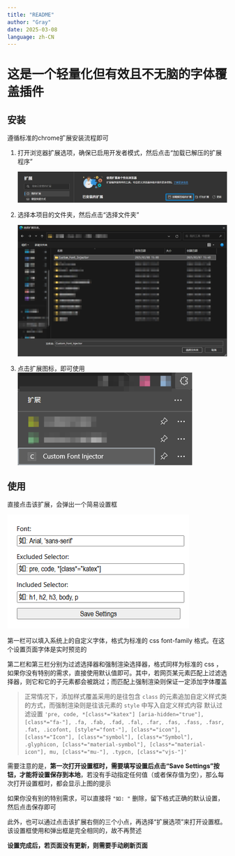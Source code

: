 ```yaml
---
title: "README"
author: "Gray"
date: 2025-03-08
language: zh-CN
---
```


# 这是一个轻量化但有效且不无脑的字体覆盖插件

## 安装

遵循标准的chrome扩展安装流程即可

1. 打开浏览器扩展选项，确保已启用开发者模式，然后点击“加载已解压的扩展程序”

    ![step 1](assets/step_1.png)

2. 选择本项目的文件夹，然后点击“选择文件夹”

    ![step 2](assets/step_2.png)

3. 点击扩展图标，即可使用
    ![step 3](assets/step_3.png)

## 使用

直接点击该扩展，会弹出一个简易设置框

![弹出设置框](assets/usage_popup.png)

第一栏可以填入系统上的自定义字体，格式为标准的 css font-family 格式。在这个设置页面字体是实时预览的

第二栏和第三栏分别为过滤选择器和强制渲染选择器，格式同样为标准的 css ，如果你没有特别的需求，直接使用默认值即可。其中，若网页某元素匹配上过滤选择器，则它和它的子元素都会被跳过；而匹配上强制渲染则保证一定添加字体覆盖

> 正常情况下，添加样式覆盖采用的是往包含 `class` 的元素追加自定义样式类的方式，而强制渲染则是往该元素的 `style` 中写入自定义样式内容
> 默认过滤设置 `'pre, code, *[class*="katex"] [aria-hidden="true"], [class*="fa-"], .fa, .fab, .fad, .fal, .far, .fas, .fass, .fasr, .fat, .icofont, [style*="font-"], [class*="icon"], [class*="Icon"], [class*="symbol"], [class*="Symbol"], .glyphicon, [class*="material-symbol"], [class*="material-icon"], mu, [class*="mu-"], .typcn, [class*="vjs-"]'`

需要注意的是，**第一次打开设置框时，需要填写设置后点击“Save Settings”按钮，才能将设置保存到本地**，若没有手动指定任何值（或者保存值为空），那么每次打开设置框时，都会显示上图的提示

如果你没有别的特别需求，可以直接将 `"如: "` 删除，留下格式正确的默认设置，然后点击保存即可

此外，也可以通过点击该扩展右侧的三个小点，再选择“扩展选项”来打开设置框。该设置框使用和弹出框是完全相同的，故不再赘述

**设置完成后，若页面没有更新，则需要手动刷新页面**